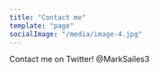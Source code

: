```yaml
---
title: "Contact me"
template: "page"
socialImage: "/media/image-4.jpg"
---
```


Contact me on Twitter! @MarkSailes3